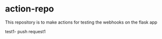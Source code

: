 # action-repo

This repository is to make actions for testing the webhooks on the flask app

test1- push request1


